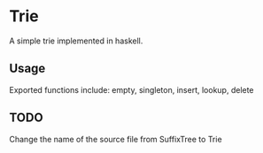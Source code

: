 # Trie
A simple trie implemented in haskell. 

## Usage

Exported functions include: empty, singleton, insert, lookup, delete

## TODO
Change the name of the source file from SuffixTree to Trie

